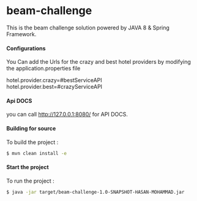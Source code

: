 # beam-challenge

This is the beam challenge solution powered by JAVA 8 & Spring Framework.

#### Configurations
You Can add the Urls for the crazy and best hotel providers by modifying the application.properties file

hotel.provider.crazy=#bestServiceAPI
hotel.provider.best=#crazyServiceAPI

#### Api DOCS

you can call http://127.0.0.1:8080/ for API DOCS.


#### Building for source
To build the project :
```sh
$ mvn clean install -e
```

#### Start the project
To run the project :
```sh
$ java -jar target/beam-challenge-1.0-SNAPSHOT-HASAN-MOHAMMAD.jar
```
